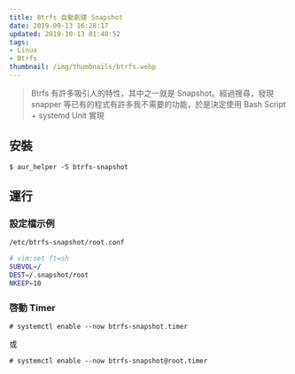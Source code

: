 ```yaml
---
title: Btrfs 自動創建 Snapshot
date: 2019-09-13 16:28:17
updated: 2019-10-13 01:48:52
tags: 
- Linux
- Btrfs
thumbnail: /img/thumbnails/btrfs.webp
---
```


> Btrfs 有許多吸引人的特性，其中之一就是 Snapshot。經過搜尋，發現 snapper 等已有的程式有許多我不需要的功能，於是決定使用 Bash Script + systemd Unit 實現

## 安裝

`$ aur_helper -S btrfs-snapshot`

## 運行

### 設定檔示例

```bash
/etc/btrfs-snapshot/root.conf

# vim:set ft=sh
SUBVOL=/
DEST=/.snapshot/root
NKEEP=10
```

### 啓動 Timer

`# systemctl enable --now btrfs-snapshot.timer`

或

`# systemctl enable --now btrfs-snapshot@root.timer`